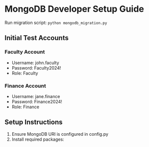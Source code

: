 # MongoDB Developer Setup Guide

 Run migration script:
 `
 python mongodb_migration.py
 `

## Initial Test Accounts

### Faculty Account
- Username: john.faculty
- Password: Faculty2024!
- Role: Faculty

### Finance Account
- Username: jane.finance
- Password: Finance2024!
- Role: Finance

## Setup Instructions
1. Ensure MongoDB URI is configured in config.py
2. Install required packages: